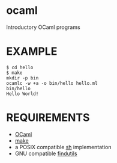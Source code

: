 # ocaml

Introductory OCaml programs

# EXAMPLE

```console
$ cd hello
$ make
mkdir -p bin
ocamlc -w +a -o bin/hello hello.ml
bin/hello
Hello World!
```

# REQUIREMENTS

* [OCaml](http://caml.inria.fr/)
* [make](https://pubs.opengroup.org/onlinepubs/009695299/utilities/make.html)
* a POSIX compatible [sh](https://pubs.opengroup.org/onlinepubs/9699919799/utilities/sh.html) implementation
* GNU compatible [findutils](https://www.gnu.org/software/findutils/)
